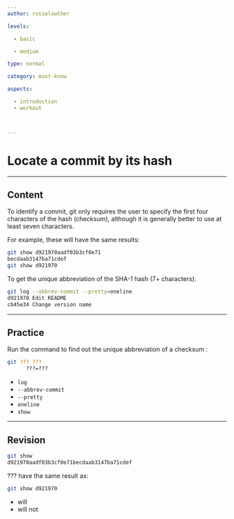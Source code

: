 ```yaml
---
author: rosielowther

levels:

  - basic

  - medium

type: normal

category: must-know

aspects:

  - introduction
  - workout



---
```


# Locate a commit by its hash

---
## Content

To identify a commit, git only requires the user to specify the first four characters of the hash (checksum), although it is generally better to use at least seven characters.

For example, these will have the same results:
```bash
git show d921970aadf03b3cf0e71
becdaab3147ba71cdef
git show d921970
```

To get the unique abbreviation of the SHA-1 hash (7+ characters):
```bash
git log --abbrev-commit --pretty=oneline
d921970 Edit README
cb45e34 Change version name 
```

---
## Practice

Run the command to find out the unique abbreviation of a checksum :
```bash
git ??? ???
      ???=???
```

* `log`
* `--abbrev-commit`
* `--pretty`
* `oneline`
* `show`

---
## Revision

```bash
git show 
d921970aadf03b3cf0e71becdaab3147ba71cdef
```
??? have the same result as:
```bash
git show d921970
```

* will
* will not

 
 
 
